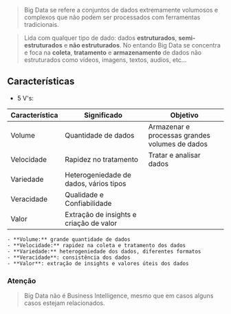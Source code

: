 > Big Data se refere a conjuntos de dados extremamente volumosos e complexos que não podem ser processados com ferramentas tradicionais.

> Lida com qualquer tipo de dado: dados **estruturados**, **semi-estruturados** e **não estruturados**. No entando Big Data se concentra e foca na **coleta**, **tratamento** e **armazenamento** de dados não estruturados como vídeos, imagens, textos, audios, etc...

## Características
- 5 V's:


| Característica | Significado                             | Objetivo                                       |
| -------------- | --------------------------------------- | ---------------------------------------------- |
| Volume         | Quantidade de dados                     | Armazenar e processas grandes volumes de dados |
| Velocidade     | Rapidez no tratamento                   | Tratar e analisar dados                        |
| Variedade      | Heterogeniedade de dados, vários tipos  |                                                |
| Veracidade     | Qualidade e Confiabilidade              |                                                |
| Valor          | Extração de insights e criação de valor |                                                |


	- **Volume:** grande quantidade de dados
	- **Velocidade:** rapidez na coleta e tratamento dos dados
	- **Variedade:** heterogeniedade dos dados, diferentes formatos
	- **Veracidade**: consistência dos dados
	- **Valor**: extração de insights e valores úteis dos dados

### Atenção
> Big Data não é Business Intelligence, mesmo que em casos alguns casos estejam relacionados.

